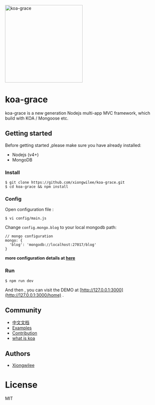<img src="https://github.com/xiongwilee/koa-grace/blob/master/logo.png?raw=true" alt="koa-grace" width="255px" />

# koa-grace

koa-grace is a new generation Nodejs multi-app MVC framework, which build with KOA / Mongoose etc.

## Getting started

Before getting started ,please make sure you have already installed:
* Nodejs (v4+)
* MongoDB

### Install 

	$ git clone https://github.com/xiongwilee/koa-grace.git 
	$ cd koa-grace && npm install

### Config 

Open configuration file :

	$ vi config/main.js

Change `config.mongo.blog` to your local mongodb path:

	// mongo configuration
	mongo: {
	  'blog': 'mongodb://localhost:27017/blog'
	}

**more configuration details at [here](docs/documents.md#config)**

### Run
	
	$ npm run dev

And then , you can visit the DEMO at [http://127.0.0.1:3000](http://127.0.0.1:3000/home) .

## Community

 - [中文文档](docs/documents.md) 
 - [Examples](https://github.com/xiongwilee/koa-grace/tree/master/app)
 - [Contribution](docs/contribution.md)
 - [what is koa](https://github.com/koajs/koa)

## Authors

  - [Xiongwilee](https://github.com/xiongwilee)

# License

  MIT
